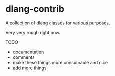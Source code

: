 # dlang-contrib

A collection of dlang classes for various purposes. 

Very very rough right now.

TODO
* documentation
* comments
* make these things more consumable and nice
* add more things
